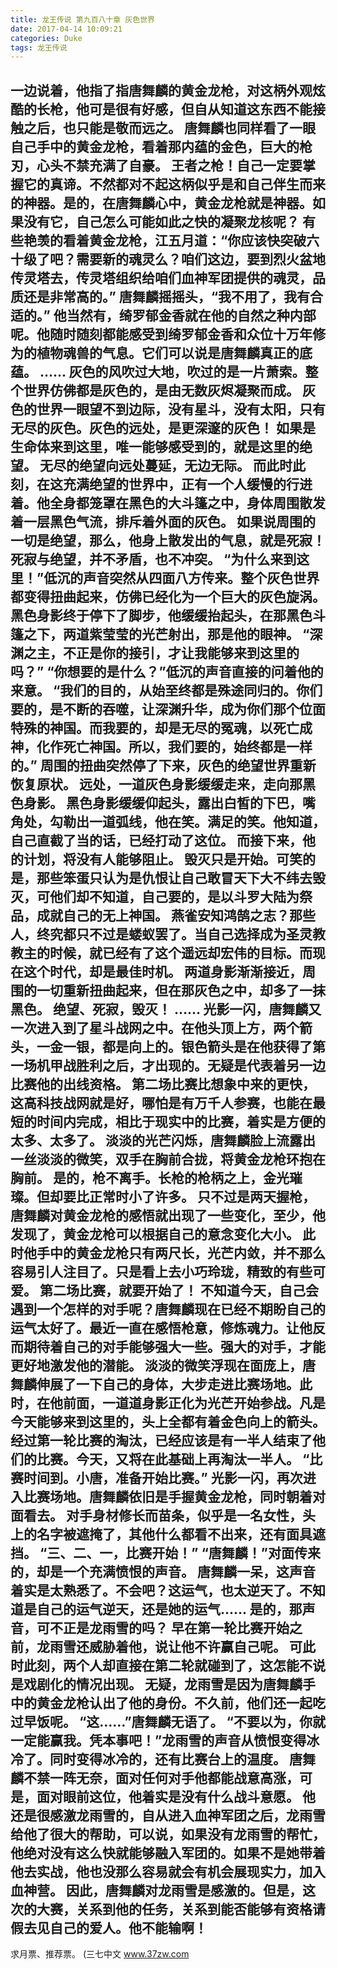 ```yaml
---
title: 龙王传说 第九百八十章 灰色世界
date: 2017-04-14 10:09:21
categories: Duke
tags: 龙王传说
---
```


一边说着，他指了指唐舞麟的黄金龙枪，对这柄外观炫酷的长枪，他可是很有好感，但自从知道这东西不能接触之后，也只能是敬而远之。
唐舞麟也同样看了一眼自己手中的黄金龙枪，看着那内蕴的金色，巨大的枪刃，心头不禁充满了自豪。
王者之枪！自己一定要掌握它的真谛。不然都对不起这柄似乎是和自己伴生而来的神器。是的，在唐舞麟心中，黄金龙枪就是神器。如果没有它，自己怎么可能如此之快的凝聚龙核呢？
有些艳羡的看着黄金龙枪，江五月道：“你应该快突破六十级了吧？需要新的魂灵么？咱们这边，要到烈火盆地传灵塔去，传灵塔组织给咱们血神军团提供的魂灵，品质还是非常高的。”
唐舞麟摇摇头，“我不用了，我有合适的。”
他当然有，绮罗郁金香就在他的自然之种内部呢。他随时随刻都能感受到绮罗郁金香和众位十万年修为的植物魂兽的气息。它们可以说是唐舞麟真正的底蕴。
……
灰色的风吹过大地，吹过的是一片萧索。整个世界仿佛都是灰色的，是由无数灰烬凝聚而成。
灰色的世界一眼望不到边际，没有星斗，没有太阳，只有无尽的灰色。灰色的远处，是更深邃的灰色！
如果是生命体来到这里，唯一能够感受到的，就是这里的绝望。
无尽的绝望向远处蔓延，无边无际。
而此时此刻，在这充满绝望的世界中，正有一个人缓慢的行进着。他全身都笼罩在黑色的大斗篷之中，身体周围散发着一层黑色气流，排斥着外面的灰色。
如果说周围的一切是绝望，那么，他身上散发出的气息，就是死寂！
死寂与绝望，并不矛盾，也不冲突。
“为什么来到这里！”低沉的声音突然从四面八方传来。整个灰色世界都变得扭曲起来，仿佛已经化为一个巨大的灰色旋涡。
黑色身影终于停下了脚步，他缓缓抬起头，在那黑色斗篷之下，两道紫莹莹的光芒射出，那是他的眼神。
“深渊之主，不正是你的接引，才让我能够来到这里的吗？”
“你想要的是什么？”低沉的声音直接的问着他的来意。
“我们的目的，从始至终都是殊途同归的。你们要的，是不断的吞噬，让深渊升华，成为你们那个位面特殊的神国。而我要的，却是无尽的冤魂，以死亡成神，化作死亡神国。所以，我们要的，始终都是一样的。”
周围的扭曲突然停了下来，灰色的绝望世界重新恢复原状。
远处，一道灰色身影缓缓走来，走向那黑色身影。
黑色身影缓缓仰起头，露出白皙的下巴，嘴角处，勾勒出一道弧线，他在笑。满足的笑。他知道，自己直截了当的话，已经打动了这位。
而接下来，他的计划，将没有人能够阻止。
毁灭只是开始。可笑的是，那些笨蛋只认为是仇恨让自己敢冒天下大不纬去毁灭，可他们却不知道，自己要的，是以斗罗大陆为祭品，成就自己的无上神国。
燕雀安知鸿鹄之志？那些人，终究都只不过是蝼蚁罢了。当自己选择成为圣灵教教主的时候，就已经有了这个遥远却宏伟的目标。而现在这个时代，却是最佳时机。
两道身影渐渐接近，周围的一切重新扭曲起来，但在那灰色之中，却多了一抹黑色。
绝望、死寂，毁灭！
……
光影一闪，唐舞麟又一次进入到了星斗战网之中。在他头顶上方，两个箭头，一金一银，都是向上的。银色箭头是在他获得了第一场机甲战胜利之后，才出现的。无疑是代表着另一边比赛他的出线资格。
第二场比赛比想象中来的更快，这高科技战网就是好，哪怕是有万千人参赛，也能在最短的时间内完成，相比于现实中的比赛，着实是方便的太多、太多了。
淡淡的光芒闪烁，唐舞麟脸上流露出一丝淡淡的微笑，双手在胸前合拢，将黄金龙枪环抱在胸前。
是的，枪不离手。长枪的枪柄之上，金光璀璨。但却要比正常时小了许多。
只不过是两天握枪，唐舞麟对黄金龙枪的感悟就出现了一些变化，至少，他发现了，黄金龙枪可以根据自己的意念变化大小。
此时他手中的黄金龙枪只有两尺长，光芒内敛，并不那么容易引人注目了。只是看上去小巧玲珑，精致的有些可爱。
第二场比赛，就要开始了！
不知道今天，自己会遇到一个怎样的对手呢？唐舞麟现在已经不期盼自己的运气太好了。最近一直在感悟枪意，修炼魂力。让他反而期待着自己的对手能够强大一些。强大的对手，才能更好地激发他的潜能。
淡淡的微笑浮现在面庞上，唐舞麟伸展了一下自己的身体，大步走进比赛场地。此时，在他前面，一道道身影正化为光芒开始参战。凡是今天能够来到这里的，头上全都有着金色向上的箭头。
经过第一轮比赛的淘汰，已经应该是有一半人结束了他们的比赛。今天，又将在此基础上再淘汰一半人。
“比赛时间到。小唐，准备开始比赛。”
光影一闪，再次进入比赛场地。唐舞麟依旧是手握黄金龙枪，同时朝着对面看去。
对手身材修长而苗条，似乎是一名女性，头上的名字被遮掩了，其他什么都看不出来，还有面具遮挡。
“三、二、一，比赛开始！”
“唐舞麟！”对面传来的，却是一个充满愤恨的声音。
唐舞麟一呆，这声音着实是太熟悉了。不会吧？这运气，也太逆天了。不知道是自己的运气逆天，还是她的运气……
是的，那声音，可不正是龙雨雪的吗？
早在第一轮比赛开始之前，龙雨雪还威胁着他，说让他不许赢自己呢。
可此时此刻，两个人却直接在第二轮就碰到了，这怎能不说是戏剧化的情况出现。
无疑，龙雨雪是因为唐舞麟手中的黄金龙枪认出了他的身份。不久前，他们还一起吃过早饭呢。
“这……”唐舞麟无语了。
“不要以为，你就一定能赢我。凭本事吧！”龙雨雪的声音从愤恨变得冰冷了。同时变得冰冷的，还有比赛台上的温度。
唐舞麟不禁一阵无奈，面对任何对手他都能战意高涨，可是，面对眼前这位，他着实是没有什么战斗意愿。
他还是很感激龙雨雪的，自从进入血神军团之后，龙雨雪给他了很大的帮助，可以说，如果没有龙雨雪的帮忙，他绝对没有这么快就能够融入军团的。如果不是她带着他去实战，他也没那么容易就会有机会展现实力，加入血神营。
因此，唐舞麟对龙雨雪是感激的。但是，这次的大赛，关系到他的任务，关系到能否能够有资格请假去见自己的爱人。他不能输啊！
-------------------------------------
求月票、推荐票。
(三七中文 www.37zw.com
